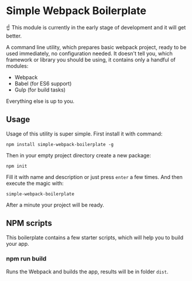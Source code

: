 # Simple Webpack Boilerplate

:point_up: This module is currently in the early stage of development and it will get better.

A command line utility, which prepares basic webpack project, ready to be used immediately, no configuration needed. It doesn't tell you, which framework or library you should be using, it contains only a handful of modules:

* Webpack
* Babel (for ES6 support)
* Gulp (for build tasks)

Everything else is up to you.

## Usage

Usage of this utility is super simple. First install it with command:

```
npm install simple-webpack-boilerplate -g
```

Then in your empty project directory create a new package:

```
npm init
```

Fill it with name and description or just press `enter` a few times. And then execute the magic with:

```
simple-webpack-boilerplate
```

After a minute your project will be ready.

## NPM scripts

This boilerplate contains a few starter scripts, which will help you to build your app.

### npm run build

Runs the Webpack and builds the app, results will be in folder `dist`.
